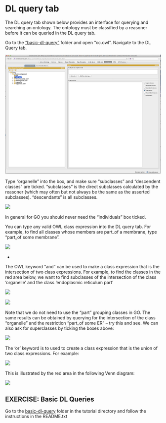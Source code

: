 DL query tab
============

The DL query tab shown below provides an interface for querying and searching an ontology. The ontology must be classified by a reasoner before it can be queried in the DL query tab.

Go to the [“basic-dl-query”](https://github.com/geneontology/protege-tutorial/tree/master/basic-dl-query) folder and open “cc.owl”. Navigate to the DL Query tab.

![](./media/image47.png)

Type “organelle” into the box, and make sure “subclasses” and “descendent classes” are ticked. “subclasses” is the direct subclasses calculated by the reasoner (which may often but not always be the same as the asserted subclasses). “descendants” is all subclasses.

![](./media/image48.emf)

In general for GO you should never need the “individuals” box ticked.

You can type any valid OWL class expression into the DL query tab. For example, to find all classes whose members are part\_of a membrane, type “part\_of some membrane”.

![](./media/image49.emf)

 
-

The OWL keyword “and” can be used to make a class expression that is the intersection of two class expressions. For example, to find the classes in the red area below, we want to find subclasses of the intersection of the class ‘organelle’ and the class ‘endoplasmic reticulum part’

![](./media/image50.emf)

![](./media/image51.emf)

Note that we do not need to use the “part” grouping classes in GO. The same results can be obtained by querying for the intersection of the class “organelle” and the restriction “part\_of some ER” – try this and see. We can also ask for superclasses by ticking the boxes above:

![](./media/image52.emf)

The ‘or’ keyword is to used to create a class expression that is the union of two class expressions. For example:

![](./media/image53.emf)

This is illustrated by the red area in the following Venn diagram:

![](./media/image54.emf)

## EXERCISE: Basic DL Queries

Go to the [basic-dl-query](https://github.com/geneontology/protege-tutorial/tree/master/basic-dl-query) folder in the tutorial directory and follow the instructions in the README.txt


